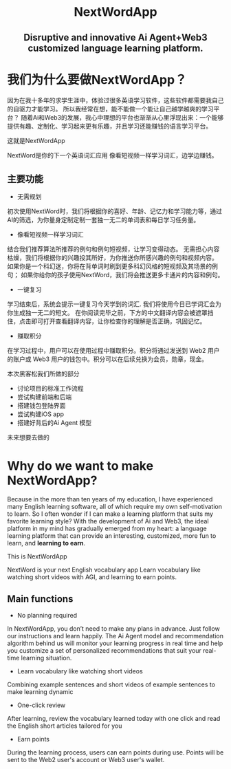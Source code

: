 <h1 align="center">
  NextWordApp
</h1>


<h2 align="center">
  Disruptive and innovative Ai Agent+Web3 customized language learning platform.
</h2>



# 我们为什么要做NextWordApp？

因为在我十多年的求学生涯中，体验过很多英语学习软件，这些软件都需要我自己的自驱力才能学习。
所以我经常在想，能不能做一个能让自己越学越爽的学习平台？
随着Ai和Web3的发展，我心中理想的平台也渐渐从心里浮现出来：一个能够提供有趣、定制化、学习起来更有乐趣，并且学习还能赚钱的语言学习平台。

这就是NextWordApp

NextWord是你的下一个英语词汇应用
像看短视频一样学习词汇，边学边赚钱。 

## 主要功能
- 无需规划

初次使用NextWord时，我们将根据你的喜好、年龄、记忆力和学习能力等，通过AI的筛选，为你量身定制定制一套独一无二的单词表和每日学习任务量。


- 像看短视频一样学习词汇

结合我们推荐算法所推荐的例句和例句短视频，让学习变得动态。
无需担心内容枯燥，我们将根据你的兴趣投其所好，为你推送你所感兴趣的例句和视频内容。
如果你是一个科幻迷，你将在背单词时刷到更多科幻风格的短视频及其场景的例句；
如果你给你的孩子使用NextWord，我们将会推送更多卡通片的内容和例句。


- 一键复习

学习结束后，系统会提示一键复习今天学到的词汇.
我们将使用今日已学词汇会为你生成独一无二的短文。
在你阅读完毕之前，下方的中文翻译内容会被遮罩挡住，点击即可打开查看翻译内容，让你检查你的理解是否正确，巩固记忆。


- 赚取积分

在学习过程中，用户可以在使用过程中赚取积分。积分将通过发送到 Web2 用户的账户或 Web3 用户的钱包中。积分可以在后续兑换为会员，勋章，现金。


本次黑客松我们所做的部分
- 讨论项目的标准工作流程
- 尝试构建前端和后端
- 搭建钱包登陆界面
- 尝试构建iOS app 
- 搭建好背后的Ai Agent 模型

未来想要去做的 








# Why do we want to make NextWordApp?


Because in the more than ten years of my education, I have experienced many English learning software, all of which require my own self-motivation to learn.
So I often wonder if I can make a learning platform that suits my favorite learning style?
With the development of Ai and Web3, the ideal platform in my mind has gradually emerged from my heart: a language learning platform that can provide an interesting, customized, more fun to learn, and **learning to earn**.

This is NextWordApp


NextWord is your next English vocabulary app
Learn vocabulary like watching short videos with AGI, and learning to earn points. 

## Main functions
- No planning required

In NextWordApp, you don’t need to make any plans in advance. Just follow our instructions and learn happily. The Ai Agent model and recommendation algorithm behind us will monitor your learning progress in real time and help you customize a set of personalized recommendations that suit your real-time learning situation.

- Learn vocabulary like watching short videos

Combining example sentences and short videos of example sentences to make learning dynamic

- One-click review

After learning, review the vocabulary learned today with one click and read the English short articles tailored for you

- Earn points

During the learning process, users can earn points during use. Points will be sent to the Web2 user's account or Web3 user's wallet.


















